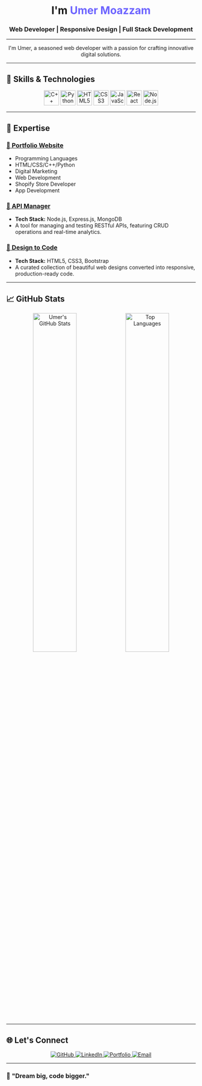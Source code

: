 <!-- Name and Title -->
<h1 align="center">I'm <span style="color:#6c63ff;">Umer Moazzam</span></h1>
<h3 align="center">Web Developer | Responsive Design | Full Stack Development</h3>

---

<!-- Introduction -->
<p align="center">
  I'm Umer, a seasoned web developer with a passion for crafting innovative digital solutions.
</p>

---

## 🚀 **Skills & Technologies**

<div align="center">
  <!-- Programming Languages -->
  <img src="https://cdn.jsdelivr.net/gh/devicons/devicon/icons/cplusplus/cplusplus-original.svg" height="40" alt="C++ logo" />
  <img src="https://cdn.jsdelivr.net/gh/devicons/devicon/icons/python/python-original.svg" height="40" alt="Python logo" />
  <img src="https://cdn.jsdelivr.net/gh/devicons/devicon/icons/html5/html5-original-wordmark.svg" height="40" alt="HTML5 logo" />
  <img src="https://cdn.jsdelivr.net/gh/devicons/devicon/icons/css3/css3-original-wordmark.svg" height="40" alt="CSS3 logo" />
  
  <!-- Web Development -->
  <img src="https://cdn.jsdelivr.net/gh/devicons/devicon/icons/javascript/javascript-original.svg" height="40" alt="JavaScript logo" />
  <img src="https://cdn.jsdelivr.net/gh/devicons/devicon/icons/react/react-original-wordmark.svg" height="40" alt="React logo" />
  <img src="https://cdn.jsdelivr.net/gh/devicons/devicon/icons/nodejs/nodejs-original-wordmark.svg" height="40" alt="Node.js logo" />
</div>

---

## 📂 **Expertise**

### [🌟 Portfolio Website](https://yourportfolio.com)
- Programming Languages
- HTML/CSS/C++/Python
- Digital Marketing
- Web Development
- Shopify Store Developer
- App Development


### [📡 API Manager](https://github.com/umermoazzam/api-manager)
- **Tech Stack:** Node.js, Express.js, MongoDB
- A tool for managing and testing RESTful APIs, featuring CRUD operations and real-time analytics.

### [🎨 Design to Code](https://github.com/umermoazzam/design-to-code)
- **Tech Stack:** HTML5, CSS3, Bootstrap
- A curated collection of beautiful web designs converted into responsive, production-ready code.

---

## 📈 **GitHub Stats**

<div align="center">
  <img src="https://github-readme-stats.vercel.app/api?username=umermoazzam&show_icons=true&theme=radical" alt="Umer's GitHub Stats" width="48%">
  <img src="https://github-readme-stats.vercel.app/api/top-langs/?username=umermoazzam&layout=compact&theme=radical" alt="Top Languages" width="48%">
</div>

---

## 🌐 **Let's Connect**

<div align="center">
  <a href="https://github.com/umermoazzam">
    <img src="https://img.shields.io/badge/GitHub-Profile-informational?style=for-the-badge&logo=github" alt="GitHub">
  </a>
  <a href="https://linkedin.com/in/umermoazzam">
    <img src="https://img.shields.io/badge/LinkedIn-Connect-blue?style=for-the-badge&logo=linkedin" alt="LinkedIn">
  </a>
  <a href="https://yourportfolio.com">
    <img src="https://img.shields.io/badge/Portfolio-Visit-green?style=for-the-badge&logo=internet-explorer" alt="Portfolio">
  </a>
  <a href="mailto:umermoazzam@example.com">
    <img src="https://img.shields.io/badge/Email-Contact-red?style=for-the-badge&logo=gmail" alt="Email">
  </a>
</div>

---

### 🌱 **"Dream big, code bigger."**
